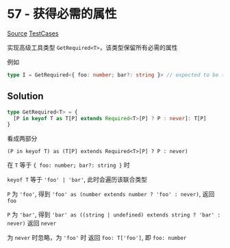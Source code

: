 # 57 - 获得必需的属性

[Source](https://github.com/lybenson/ts-checker/blob/master/src/57-hard-get-required/template.ts) [TestCases](https://github.com/lybenson/ts-checker/blob/master/src/57-hard-get-required/test-cases.ts)

实现高级工具类型 `GetRequired<T>`，该类型保留所有必需的属性

例如

```ts
type I = GetRequired<{ foo: number; bar?: string }> // expected to be { foo: number }
```

## Solution

```ts
type GetRequired<T> = {
  [P in keyof T as T[P] extends Required<T>[P] ? P : never]: T[P]
}
```

看成两部分

`(P in keyof T) as (T[P] extends Required<T>[P] ? P : never)`

在 `T` 等于 `{ foo: number; bar?: string }` 时

`keyof T` 等于 `'foo' | 'bar'`, 此时会遍历该联合类型

`P` 为 `'foo'`, 得到 `'foo' as (number extends number ? 'foo' : never)`, 返回 `foo`

`P` 为 `'bar'`, 得到 `'bar' as ((string | undefined) extends string ? 'bar' : never)` 返回 `never`

为 `never` 时忽略，为 `'foo'` 时 返回 `foo: T['foo']`, 即 `foo: number`
